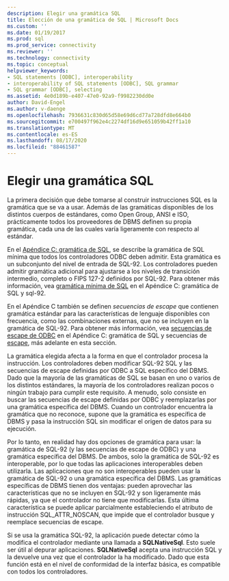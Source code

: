 ```yaml
---
description: Elegir una gramática SQL
title: Elección de una gramática de SQL | Microsoft Docs
ms.custom: ''
ms.date: 01/19/2017
ms.prod: sql
ms.prod_service: connectivity
ms.reviewer: ''
ms.technology: connectivity
ms.topic: conceptual
helpviewer_keywords:
- SQL statements [ODBC], interoperability
- interoperability of SQL statements [ODBC], SQL grammar
- SQL grammar [ODBC], selecting
ms.assetid: 4e0d189b-e407-47e0-92a9-f9982230dd0e
author: David-Engel
ms.author: v-daenge
ms.openlocfilehash: 7936631c830d65d58e69d6cd77a728dfd8e664b0
ms.sourcegitcommit: e700497f962e4c2274df16d9e651059b42ff1a10
ms.translationtype: MT
ms.contentlocale: es-ES
ms.lasthandoff: 08/17/2020
ms.locfileid: "88461587"
---
```

# <a name="choosing-an-sql-grammar"></a>Elegir una gramática SQL
La primera decisión que debe tomarse al construir instrucciones SQL es la gramática que se va a usar. Además de las gramáticas disponibles de los distintos cuerpos de estándares, como Open Group, ANSI e ISO, prácticamente todos los proveedores de DBMS definen su propia gramática, cada una de las cuales varía ligeramente con respecto al estándar.  
  
 En el [Apéndice C: gramática de SQL](../../../odbc/reference/appendixes/appendix-c-sql-grammar.md), se describe la gramática de SQL mínima que todos los controladores ODBC deben admitir. Esta gramática es un subconjunto del nivel de entrada de SQL-92. Los controladores pueden admitir gramática adicional para ajustarse a los niveles de transición intermedio, completo o FIPS 127-2 definidos por SQL-92. Para obtener más información, vea [gramática mínima de SQL](../../../odbc/reference/appendixes/sql-minimum-grammar.md) en el Apéndice C: gramática de SQL y sql-92.  
  
 En el Apéndice C también se definen *secuencias de escape* que contienen gramática estándar para las características de lenguaje disponibles con frecuencia, como las combinaciones externas, que no se incluyen en la gramática de SQL-92. Para obtener más información, vea [secuencias de escape de ODBC](../../../odbc/reference/appendixes/odbc-escape-sequences.md) en el Apéndice C: gramática de SQL y secuencias de [escape](../../../odbc/reference/develop-app/escape-sequences.md), más adelante en esta sección.  
  
 La gramática elegida afecta a la forma en que el controlador procesa la instrucción. Los controladores deben modificar SQL-92 SQL y las secuencias de escape definidas por ODBC a SQL específico del DBMS. Dado que la mayoría de las gramáticas de SQL se basan en uno o varios de los distintos estándares, la mayoría de los controladores realizan pocos o ningún trabajo para cumplir este requisito. A menudo, solo consiste en buscar las secuencias de escape definidas por ODBC y reemplazarlas por una gramática específica del DBMS. Cuando un controlador encuentra la gramática que no reconoce, supone que la gramática es específica de DBMS y pasa la instrucción SQL sin modificar el origen de datos para su ejecución.  
  
 Por lo tanto, en realidad hay dos opciones de gramática para usar: la gramática de SQL-92 (y las secuencias de escape de ODBC) y una gramática específica del DBMS. De ambos, solo la gramática de SQL-92 es interoperable, por lo que todas las aplicaciones interoperables deben utilizarla. Las aplicaciones que no son interoperables pueden usar la gramática de SQL-92 o una gramática específica del DBMS. Las gramáticas específicas de DBMS tienen dos ventajas: pueden aprovechar las características que no se incluyen en SQL-92 y son ligeramente más rápidas, ya que el controlador no tiene que modificarlas. Esta última característica se puede aplicar parcialmente estableciendo el atributo de instrucción SQL_ATTR_NOSCAN, que impide que el controlador busque y reemplace secuencias de escape.  
  
 Si se usa la gramática SQL-92, la aplicación puede detectar cómo la modifica el controlador mediante una llamada a **SQLNativeSql**. Esto suele ser útil al depurar aplicaciones. **SQLNativeSql** acepta una instrucción SQL y la devuelve una vez que el controlador la ha modificado. Dado que esta función está en el nivel de conformidad de la interfaz básica, es compatible con todos los controladores.
